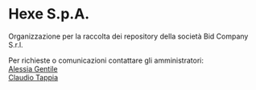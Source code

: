 # Hexe S.p.A.
Organizzazione per la raccolta dei repository della società Bid Company S.r.l.

Per richieste o comunicazioni contattare gli amministratori:  
[Alessia Gentile](mailto:alessia.gentile@bidcompany.it)  
[Claudio Tappia](mailto:claudio.tappia@bidcompany.it)
